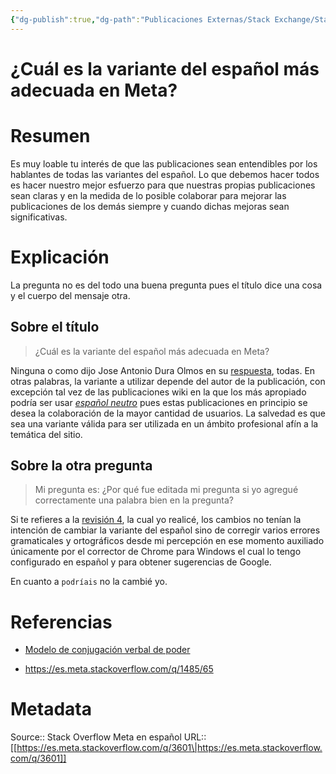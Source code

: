 ```yaml
---
{"dg-publish":true,"dg-path":"Publicaciones Externas/Stack Exchange/Stack Overflow en español/Stack Overflow en español Meta/es.meta.stackoverflow.com-3601.md","permalink":"/publicaciones-externas/stack-exchange/stack-overflow-en-espanol/stack-overflow-en-espanol-meta/es-meta-stackoverflow-com-3601/","title":"¿Cuál es la variante del español más adecuada en Meta?","hide":true,"noteIcon":"default","created":"2024-04-03T12:49:10.730-06:00","updated":"2024-04-05T16:44:03.658-06:00"}
---
```


# ¿Cuál es la variante del español más adecuada en Meta?

# Resumen

Es muy loable tu interés de que las publicaciones sean entendibles por los hablantes de todas las variantes del español. Lo que debemos hacer todos es hacer nuestro mejor esfuerzo para que nuestras propias publicaciones sean claras y en la medida de lo posible colaborar para mejorar las publicaciones de los demás siempre y cuando dichas mejoras sean significativas.

# Explicación

La pregunta no es del todo una buena pregunta pues el título dice una cosa y el cuerpo del mensaje otra.

## Sobre el título

> ¿Cuál es la variante del español más adecuada en Meta?

Ninguna o como dijo Jose Antonio Dura Olmos en su [respuesta](https://es.meta.stackoverflow.com/a/3599/65), todas. En otras palabras,  la variante a utilizar depende del autor de la publicación, con excepción tal vez de las publicaciones wiki en la que los más apropiado podría ser usar *[español neutro](https://es.wikipedia.org/wiki/Espa%C3%B1ol_neutro)* pues estas publicaciones en principio se desea la colaboración de la mayor cantidad de usuarios. La salvedad es que sea una variante válida para ser utilizada en un ámbito profesional afín a la temática del sitio.

## Sobre la otra pregunta  

> Mi pregunta es: ¿Por qué fue editada mi pregunta si yo agregué correctamente una palabra bien en la pregunta?

Si te refieres a la [revisión 4][1], la cual yo realicé, los cambios no tenían la intención de cambiar la variante del español sino de corregir varios errores gramaticales y ortográficos desde mi percepción en ese momento auxiliado únicamente por el corrector de Chrome para Windows el cual lo tengo configurado en español y para obtener sugerencias de Google.

En cuanto a `podríais` no la cambié yo. 

# Referencias

- [Modelo de conjugación verbal de poder][2]
- https://es.meta.stackoverflow.com/q/1485/65

  [1]: https://es.meta.stackoverflow.com/revisions/3583/4
  [2]: http://www.rae.es/diccionario-panhispanico-de-dudas/apendices/modelos-de-conjugacion-verbal#n46

# Metadata
Source:: Stack Overflow Meta en español
URL:: [[https://es.meta.stackoverflow.com/q/3601\|https://es.meta.stackoverflow.com/q/3601]]

